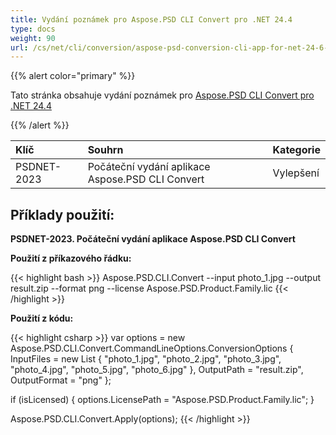 ```yaml
---
title: Vydání poznámek pro Aspose.PSD CLI Convert pro .NET 24.4
type: docs
weight: 90
url: /cs/net/cli/conversion/aspose-psd-conversion-cli-app-for-net-24-6-release-notes/
---
```


{{% alert color="primary" %}}

Tato stránka obsahuje vydání poznámek pro [Aspose.PSD CLI Convert pro .NET 24.4](https://www.nuget.org/packages/Aspose.PSD.CLI.Convert/)

{{% /alert %}}

| **Klíč**     | **Souhrn**                                              | **Kategorie** |
|:------------|:---------------------------------------------------------|:-------------|
| PSDNET-2023 | Počáteční vydání aplikace Aspose.PSD CLI Convert |  Vylepšení |


## **Příklady použití:**

**PSDNET-2023. Počáteční vydání aplikace Aspose.PSD CLI Convert**

**Použití z příkazového řádku:**

{{< highlight bash >}}
Aspose.PSD.CLI.Convert --input photo_1.jpg --output result.zip --format png --license Aspose.PSD.Product.Family.lic
{{< /highlight >}}

**Použití z kódu:**

{{< highlight csharp >}}
var options = new Aspose.PSD.CLI.Convert.CommandLineOptions.ConversionOptions
{
    InputFiles = new List<string> { "photo_1.jpg", "photo_2.jpg", "photo_3.jpg", "photo_4.jpg", "photo_5.jpg", "photo_6.jpg" },
    OutputPath = "result.zip",
    OutputFormat = "png"
};


if (isLicensed)
{
    options.LicensePath = "Aspose.PSD.Product.Family.lic";
}

Aspose.PSD.CLI.Convert.Apply(options);
{{< /highlight >}}
